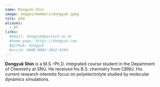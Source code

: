 ```yaml
---
name: Dongyuk Shin
image: images/members/dongyuk.jpeg
role: phd
aliases:
  - DY
links: 
  #email: dongyuk@postech.ac.kr
  #home-page: https://dongyuk.com
  #github: dongyuk
  #orcid: 0000-0002-1042-0194
---
```


**Dongyuk Shin** is a M.S.–Ph.D. integrated course student in the Department of Chemistry at SNU. He received his B.S. chemistry from CBNU. His current research interests focus on polyelectrolyte studied by molecular dynamics simulations.
